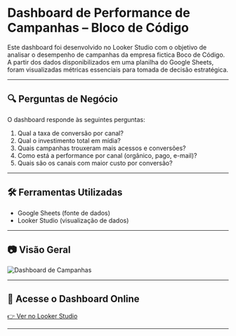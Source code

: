 # Dashboard de Performance de Campanhas – Bloco de Código

Este dashboard foi desenvolvido no Looker Studio com o objetivo de analisar o desempenho de campanhas da empresa fictica Boco de Código.
A partir dos dados disponibilizados em uma planilha do Google Sheets, foram visualizadas métricas essenciais para tomada de decisão estratégica.

---

## 🔍 Perguntas de Negócio

O dashboard responde às seguintes perguntas:

1. Qual a taxa de conversão por canal?
2. Qual o investimento total em mídia?
3. Quais campanhas trouxeram mais acessos e conversões?
4. Como está a performance por canal (orgânico, pago, e-mail)?
5. Quais são os canais com maior custo por conversão?

---

## 🛠️ Ferramentas Utilizadas

- Google Sheets (fonte de dados)
- Looker Studio (visualização de dados)

---

## 📷 Visão Geral

![Dashboard de Campanhas](dashboard-alura.png)

---

## 🔗 Acesse o Dashboard Online

[👉 Ver no Looker Studio](https://lookerstudio.google.com/reporting/SEU-LINK-AQUI)

---

